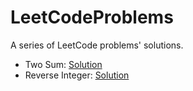 # LeetCodeProblems

A series of LeetCode problems' solutions.

- Two Sum: [Solution](https://github.com/guvarallo/LeetCodeProblems/blob/master/two-sum.js)
- Reverse Integer: [Solution](https://github.com/guvarallo/LeetCodeProblems/blob/master/reverse-integer.js)